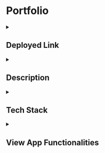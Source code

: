 # Portfolio

<details>
    <summary><h2>Deployed Link</h2></summary>
    https://dianesayosbriones.netlify.app/
</details>

<details>
    <summary><h2>Description</h2></summary>
    Portfolio website that shows all my tech stack, testimonials on the Home Page. You can see all my certifications when you navigate to the certifications page.
    All my projects are also displayed on this portfolio and can direct viewers to th corresponding github repository once the project's title has been clicked.
    There is also a contact form that lets viewers input their name, email address, callback number and message they would love to leave for me.
    All the icons located in the footer are accessible to get my information such as: LinkedIn, Github, my resume, my business card. You could also schedule an appointment through calendly, sends me an email using your personal email, or give me a call using one of the icons.
</details>

<details>
    <summary><h2>Tech Stack</h2></summary>
    Javascript ||
    React ||
    Redux ||
    React-Slick ||
    Material UI ||
    EmailJS
</details>

<details>
    <summary><h2>View App Functionalities</h2></summary>
    <h2>Home Page</h2><br />
    <img src='./home.jpeg' />
    <h2>Techstack Page</h2><br />
    <img src='./techstack.jpeg' />
    <h2>Testimonials Page</h2><br />
    <img src='./testimonial.jpeg' />
    <h2>Certifications Page</h2><br />
    <img src='./cert.jpeg' />
    <h2>Projects Page</h2><br />
    <img src='./projects.jpeg' />
    <h2>Contact Page</h2><br />
    <img src='./form.jpeg' />
    <h2>Contact Page Loading Button</h2><br />
    <img src='./loading.jpeg' />
    <h2>Contact Page Message Success Notification</h2><br />
    <img src='./notice.jpeg' />
</details>